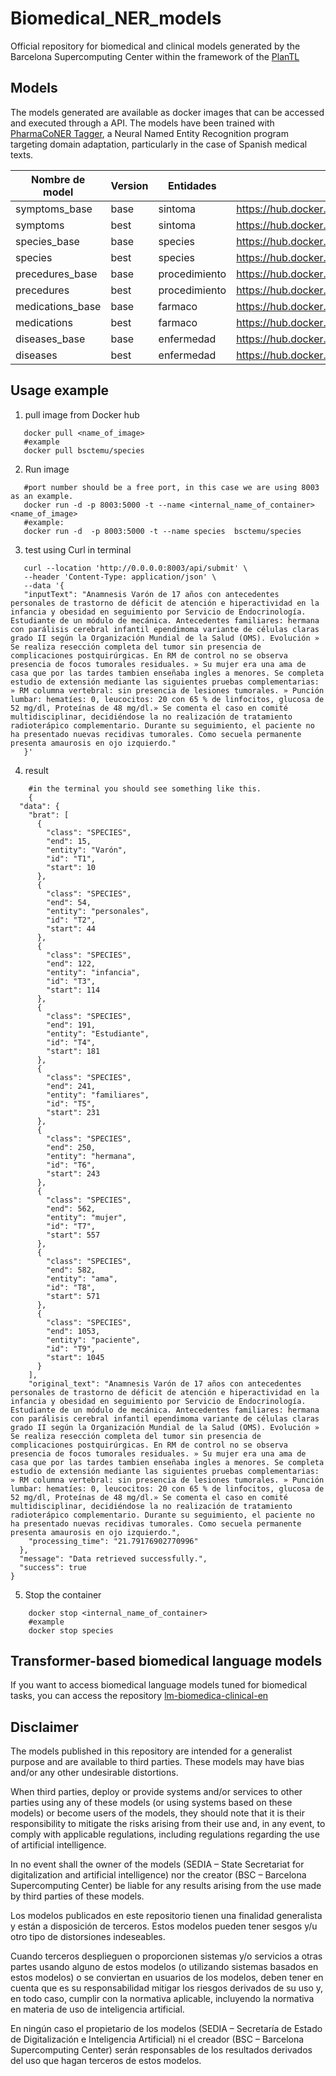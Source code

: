 # Biomedical_NER_models

Official repository for biomedical and clinical models generated by the Barcelona Supercomputing Center within the framework of the [PlanTL](https://plantl.mineco.gob.es/Paginas/index.aspx)

## Models

The models generated are available as docker images that can be accessed and executed through a API. The models have been trained with [PharmaCoNER Tagger](https://github.com/TeMU-BSC/PharmaCoNER-Tagger), a Neural Named Entity Recognition program targeting domain adaptation, particularly in the case of Spanish medical texts.

| **Nombre de model** | **Version** | **Entidades** | **Link**                                                    |
| ------------------- | ----------- | ------------- | ----------------------------------------------------------- |
| symptoms_base       | base        | sintoma       | <https://hub.docker.com/r/bsctemu/symptoms_base>            |
| symptoms            | best        | sintoma       | <https://hub.docker.com/r/bsctemu/symptoms>                 |
| species_base        | base        | species       | <https://hub.docker.com/r/bsctemu/species_base>             |
| species             | best        | species       | <https://hub.docker.com/r/bsctemu/species>                  |
| precedures_base     | base        | procedimiento | <https://hub.docker.com/r/bsctemu/precedures_base>          |
| precedures          | best        | procedimiento | <https://hub.docker.com/r/bsctemu/precedures>               |
| medications_base    | base        | farmaco       | <https://hub.docker.com/r/bsctemu/medications_base/general> |
| medications         | best        | farmaco       | <https://hub.docker.com/r/bsctemu/medications/general>      |
| diseases_base       | base        | enfermedad    | <https://hub.docker.com/r/bsctemu/diseases_base>            |
| diseases            | best        | enfermedad    | <https://hub.docker.com/r/bsctemu/diseases>                 |

## Usage example

1. pull image from Docker hub

```
   docker pull <name_of_image>
   #example
   docker pull bsctemu/species
```

2. Run image

```
   #port number should be a free port, in this case we are using 8003 as an example.
   docker run -d -p 8003:5000 -t --name <internal_name_of_container> <name_of_image>
   #example:
   docker run -d  -p 8003:5000 -t --name species  bsctemu/species
```

3. test using Curl in terminal

```
   curl --location 'http://0.0.0.0:8003/api/submit' \
   --header 'Content-Type: application/json' \
   --data '{
   "inputText": "Anamnesis Varón de 17 años con antecedentes personales de trastorno de déficit de atención e hiperactividad en la infancia y obesidad en seguimiento por Servicio de Endocrinología. Estudiante de un módulo de mecánica. Antecedentes familiares: hermana con parálisis cerebral infantil ependimoma variante de células claras grado II según la Organización Mundial de la Salud (OMS). Evolución » Se realiza resección completa del tumor sin presencia de complicaciones postquirúrgicas. En RM de control no se observa presencia de focos tumorales residuales. » Su mujer era una ama de casa que por las tardes tambien enseñaba ingles a menores. Se completa estudio de extensión mediante las siguientes pruebas complementarias: » RM columna vertebral: sin presencia de lesiones tumorales. » Punción lumbar: hematíes: 0, leucocitos: 20 con 65 % de linfocitos, glucosa de 52 mg/dl, Proteínas de 48 mg/dl.» Se comenta el caso en comité multidisciplinar, decidiéndose la no realización de tratamiento radioterápico complementario. Durante su seguimiento, el paciente no ha presentado nuevas recidivas tumorales. Como secuela permanente presenta amaurosis en ojo izquierdo."
   }'
```

4. result

```
    #in the terminal you should see something like this.
    {
  "data": {
    "brat": [
      {
        "class": "SPECIES",
        "end": 15,
        "entity": "Varón",
        "id": "T1",
        "start": 10
      },
      {
        "class": "SPECIES",
        "end": 54,
        "entity": "personales",
        "id": "T2",
        "start": 44
      },
      {
        "class": "SPECIES",
        "end": 122,
        "entity": "infancia",
        "id": "T3",
        "start": 114
      },
      {
        "class": "SPECIES",
        "end": 191,
        "entity": "Estudiante",
        "id": "T4",
        "start": 181
      },
      {
        "class": "SPECIES",
        "end": 241,
        "entity": "familiares",
        "id": "T5",
        "start": 231
      },
      {
        "class": "SPECIES",
        "end": 250,
        "entity": "hermana",
        "id": "T6",
        "start": 243
      },
      {
        "class": "SPECIES",
        "end": 562,
        "entity": "mujer",
        "id": "T7",
        "start": 557
      },
      {
        "class": "SPECIES",
        "end": 582,
        "entity": "ama",
        "id": "T8",
        "start": 571
      },
      {
        "class": "SPECIES",
        "end": 1053,
        "entity": "paciente",
        "id": "T9",
        "start": 1045
      }
    ],
    "original_text": "Anamnesis Varón de 17 años con antecedentes personales de trastorno de déficit de atención e hiperactividad en la infancia y obesidad en seguimiento por Servicio de Endocrinología. Estudiante de un módulo de mecánica. Antecedentes familiares: hermana con parálisis cerebral infantil ependimoma variante de células claras grado II según la Organización Mundial de la Salud (OMS). Evolución » Se realiza resección completa del tumor sin presencia de complicaciones postquirúrgicas. En RM de control no se observa presencia de focos tumorales residuales. » Su mujer era una ama de casa que por las tardes tambien enseñaba ingles a menores. Se completa estudio de extensión mediante las siguientes pruebas complementarias: » RM columna vertebral: sin presencia de lesiones tumorales. » Punción lumbar: hematíes: 0, leucocitos: 20 con 65 % de linfocitos, glucosa de 52 mg/dl, Proteínas de 48 mg/dl.» Se comenta el caso en comité multidisciplinar, decidiéndose la no realización de tratamiento radioterápico complementario. Durante su seguimiento, el paciente no ha presentado nuevas recidivas tumorales. Como secuela permanente presenta amaurosis en ojo izquierdo.",
    "processing_time": "21.79176902770996"
  },
  "message": "Data retrieved successfully.",
  "success": true
}
```

5. Stop the container

```
    docker stop <internal_name_of_container>
    #example
    docker stop species
```

## Transformer-based biomedical language models

If you want to access biomedical language models tuned for biomedical tasks, you can access the repository [lm-biomedica-clinical-en](https://github.com/PlanTL-GOB-ES/lm-biomedical-clinical-es)

## Disclaimer

The models published in this repository are intended for a generalist purpose and are available to third parties. These models may have bias and/or any other undesirable distortions.

When third parties, deploy or provide systems and/or services to other parties using any of these models (or using systems based on these models) or become users of the models, they should note that it is their responsibility to mitigate the risks arising from their use and, in any event, to comply with applicable regulations, including regulations regarding the use of artificial intelligence.

In no event shall the owner of the models (SEDIA – State Secretariat for digitalization and artificial intelligence) nor the creator (BSC – Barcelona Supercomputing Center) be liable for any results arising from the use made by third parties of these models.

Los modelos publicados en este repositorio tienen una finalidad generalista y están a disposición de terceros. Estos modelos pueden tener sesgos y/u otro tipo de distorsiones indeseables.

Cuando terceros desplieguen o proporcionen sistemas y/o servicios a otras partes usando alguno de estos modelos (o utilizando sistemas basados en estos modelos) o se conviertan en usuarios de los modelos, deben tener en cuenta que es su responsabilidad mitigar los riesgos derivados de su uso y, en todo caso, cumplir con la normativa aplicable, incluyendo la normativa en materia de uso de inteligencia artificial.

En ningún caso el propietario de los modelos (SEDIA – Secretaría de Estado de Digitalización e Inteligencia Artificial) ni el creador (BSC – Barcelona Supercomputing Center) serán responsables de los resultados derivados del uso que hagan terceros de estos modelos.
